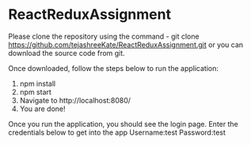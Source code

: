 # ReactReduxAssignment
Please clone the repository using the command -
git clone https://github.com/tejashreeKate/ReactReduxAssignment.git 
or you can download the source code from git.

Once downloaded, follow the steps below to run the application:
1. npm install
2. npm start
3. Navigate to http://localhost:8080/
4. You are done!

Once you run the application, you should see the login page.
Enter the credentials below to get into the app 
Username:test
Password:test
